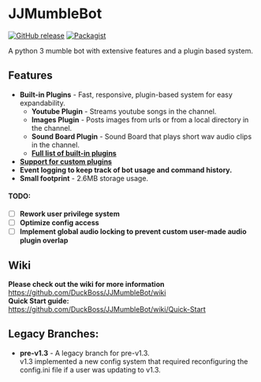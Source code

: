 # JJMumbleBot
[![GitHub release](https://img.shields.io/badge/Build-1.3-brightgreen.svg)](https://github.com/DuckBoss/JJMumbleBot/releases/latest)
[![Packagist](https://img.shields.io/badge/License-GPL-blue.svg)](https://github.com/DuckBoss/JJMumbleBot/blob/master/LICENSE)

A python 3 mumble bot with extensive features and a plugin based system.


## Features
- <b>Built-in Plugins</b> - Fast, responsive, plugin-based system for easy expandability.
  - <b>Youtube Plugin</b> - Streams youtube songs in the channel.
  - <b>Images Plugin</b> - Posts images from urls or from a local directory in the channel.
  - <b>Sound Board Plugin</b> - Sound Board that plays short wav audio clips in the channel.
  - <b><a href="https://github.com/DuckBoss/JJMumbleBot/wiki/Quick-Start">Full list of built-in plugins</a></b>
- <b><a href="https://github.com/DuckBoss/JJMumbleBot/wiki/Plugins">Support for custom plugins</a></b>
- <b>Event logging to keep track of bot usage and command history.</b>
- <b>Small footprint</b> - 2.6MB storage usage. 

#### TODO:
- [ ] <b>Rework user privilege system</b>
- [ ] <b>Optimize config access</b>
- [ ] <b>Implement global audio locking to prevent custom user-made audio plugin overlap</b>

## Wiki
<b> Please check out the wiki for more information </b> <br>
<a href="https://github.com/DuckBoss/JJMumbleBot/wiki">https://github.com/DuckBoss/JJMumbleBot/wiki</a> <br>
<b> Quick Start guide: </b> <br>
<a href="https://github.com/DuckBoss/JJMumbleBot/wiki/Quick-Start">https://github.com/DuckBoss/JJMumbleBot/wiki/Quick-Start</a> <br>

## Legacy Branches:
- <b>pre-v1.3</b> - A legacy branch for pre-v1.3. <br>
v1.3 implemented a new config system that required reconfiguring the config.ini file if a user was updating to v1.3.
